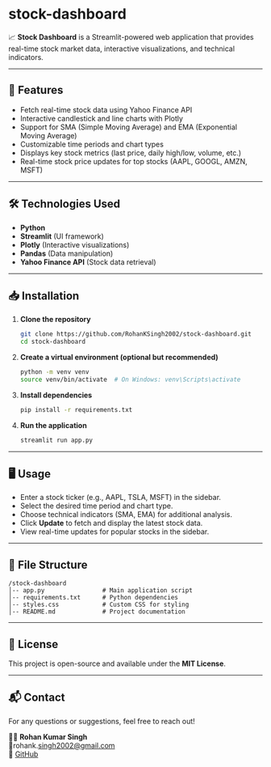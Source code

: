 # stock-dashboard

📈 **Stock Dashboard** is a Streamlit-powered web application that provides real-time stock market data, interactive visualizations, and technical indicators.

---

## 🚀 Features

- Fetch real-time stock data using Yahoo Finance API
- Interactive candlestick and line charts with Plotly
- Support for SMA (Simple Moving Average) and EMA (Exponential Moving Average)
- Customizable time periods and chart types
- Displays key stock metrics (last price, daily high/low, volume, etc.)
- Real-time stock price updates for top stocks (AAPL, GOOGL, AMZN, MSFT)

---

## 🛠️ Technologies Used

- **Python**
- **Streamlit** (UI framework)
- **Plotly** (Interactive visualizations)
- **Pandas** (Data manipulation)
- **Yahoo Finance API** (Stock data retrieval)

---

## 📥 Installation

1. **Clone the repository**

   ```sh
   git clone https://github.com/RohanKSingh2002/stock-dashboard.git
   cd stock-dashboard
   ```

2. **Create a virtual environment (optional but recommended)**

   ```sh
   python -m venv venv
   source venv/bin/activate  # On Windows: venv\Scripts\activate
   ```

3. **Install dependencies**

   ```sh
   pip install -r requirements.txt
   ```

4. **Run the application**

   ```sh
   streamlit run app.py
   ```

---

## 🖥️ Usage

- Enter a stock ticker (e.g., AAPL, TSLA, MSFT) in the sidebar.
- Select the desired time period and chart type.
- Choose technical indicators (SMA, EMA) for additional analysis.
- Click **Update** to fetch and display the latest stock data.
- View real-time updates for popular stocks in the sidebar.

---

## 📄 File Structure

```
/stock-dashboard
│-- app.py                # Main application script
│-- requirements.txt      # Python dependencies
│-- styles.css            # Custom CSS for styling
│-- README.md             # Project documentation
```

---

## 📜 License

This project is open-source and available under the **MIT License**.

---

## 📬 Contact

For any questions or suggestions, feel free to reach out!

👨‍💻 **Rohan Kumar Singh**\
📧rohank.[singh2002@gmail.com](mailto\:singh2002@gmail.com)\
🐙 [GitHub](https://github.com/RohanKSingh2002)

